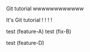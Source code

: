 Git tutorial
wwwwwwwwwwww

It's Git tutorial ! ! ! !

test (feature-A)
test (fix-B)

test (feature-D)
